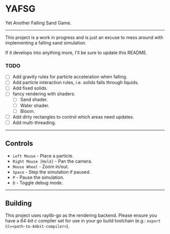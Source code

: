 # YAFSG
Yet Another Falling Sand Game.

---

This project is a work in progress and is just an excuse to mess around with
implementing a falling sand simulation.

If it develops into anything more, I'll be sure to update this README.

### TODO
- [ ] Add gravity rules for particle acceleration when falling.
- [ ] Add particle interaction rules, i.e. solids falls through liquids.
- [ ] Add fixed solids.
- [ ] fancy rendering with shaders:
  - [ ] Sand shader.
  - [ ] Water shader.
  - [ ] Bloom.
- [ ] Add dirty rectangles to control which areas need updates.
- [ ] Add multi-threading.

---

## Controls
- `Left Mouse` - Place a particle.
- `Right Mouse [Hold]` - Pan the camera.
- `Mouse Wheel` - Zoom in/out.
- `Space` - Step the simulation if paused.
- `P` - Pause the simulation.
- `D` - Toggle debug mode.

---

## Building
This project uses raylib-go as the rendering backend.
Please ensure you have a _*64-bit c*_ compiler set for use in your go build toolchain (e.g.: `export CC=<path-to-64bit-compiler>`).

